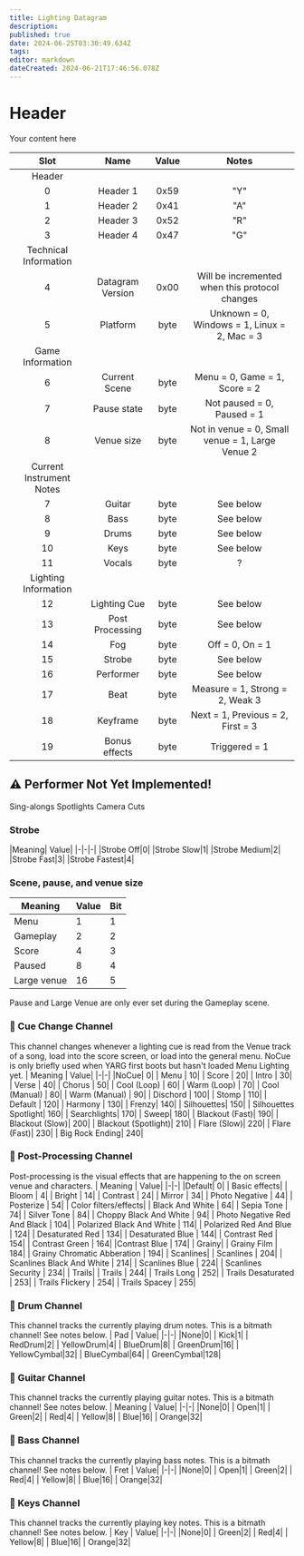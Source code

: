 ```yaml
---
title: Lighting Datagram
description: 
published: true
date: 2024-06-25T03:30:49.634Z
tags: 
editor: markdown
dateCreated: 2024-06-21T17:46:56.078Z
---
```


# Header
Your content here

|Slot|Name|Value|Notes|
|:-:|:-:|:-:|:-:|
|Header||||
|0|Header 1|0x59|"Y"|
|1|Header 2|0x41|"A"|
|2|Header 3|0x52|"R"|
|3|Header 4|0x47|"G"|
| Technical Information||||
|4|Datagram Version|0x00|Will be incremented when this protocol changes|
|5|Platform|byte|Unknown = 0, Windows = 1, Linux = 2, Mac = 3|
|Game Information||||
|6|Current Scene|byte|Menu = 0, Game = 1, Score = 2|
|7|Pause state|byte|Not paused = 0, Paused = 1|
|8|Venue size|byte|Not in venue = 0, Small venue = 1, Large Venue 2|
|Current Instrument Notes||||
|7|Guitar|byte|See below|
|8|Bass|byte|See below|
|9|Drums|byte|See below|
|10|Keys|byte|See below|
|11|Vocals|byte|?|
|Lighting Information||||
|12|Lighting Cue|byte|See below|
|13|Post Processing|byte|See below|
|14|Fog|byte|Off = 0, On = 1|
|15|Strobe|byte|See below|
|16|Performer|byte|See below|
|17|Beat|byte| Measure = 1, Strong = 2, Weak 3|
|18|Keyframe|byte|Next = 1, Previous = 2, First = 3|
|19|Bonus effects|byte| Triggered = 1|

## ⚠️ Performer Not Yet Implemented!
Sing-alongs
Spotlights
Camera Cuts

### Strobe
|Meaning| Value|
|-|-|-|
|Strobe Off|0|
|Strobe Slow|1|
|Strobe Medium|2|
|Strobe Fast|3|
|Strobe Fastest|4|

### Scene, pause, and venue size
|Meaning| Value| Bit|
|-|-|-|
|Menu|1|1|
|Gameplay|2|2|
|Score|4|3|
|Paused|8|4|
|Large venue|16|5|
Pause and Large Venue are only ever set during the Gameplay scene.

### 🐶 Cue Change Channel
This channel changes whenever a lighting cue is read from the Venue track of a song, load into the score screen, or load into the general menu.
NoCue is only briefly used when YARG first boots but hasn't loaded Menu Lighting yet.
| Meaning | Value|
|-|-|
|NoCue| 0|
|           Menu | 10|
|          Score | 20|
|         Intro | 30|
|        Verse | 40|
|       Chorus | 50|
|      Cool (Loop) | 60|
|     Warm (Loop) | 70|
|    Cool (Manual) | 80|
|   Warm (Manual) | 90|
|  Dischord | 100|
| Stomp | 110|
| Default | 120|
| Harmony | 130|
| Frenzy|  140|
| Silhouettes|  150|
| Silhouettes Spotlight| 160|
| Searchlights| 170|
| Sweep|  180|
| Blackout (Fast)|  190|
| Blackout (Slow)|  200|
| Blackout (Spotlight)|  210|
| Flare (Slow)|  220|
| Flare (Fast)|  230|
| Big Rock Ending|  240|

### 🐶 Post-Processing Channel
Post-processing is the visual effects that are happening to the on screen venue and characters.
| Meaning | Value|
|-|-|
|Default| 0|
|             Basic effects|
|           Bloom | 4|
|          Bright | 14|
|         Contrast | 24|
|        Mirror | 34|
|       Photo Negative | 44|
|      Posterize | 54|
|             Color filters/effects|
|           Black And White | 64|
|          Sepia Tone | 74|
|         Silver Tone | 84|
|        Choppy Black And White | 94|
|       Photo Negative Red And Black | 104|
|      Polarized Black And White | 114|
|     Polarized Red And Blue | 124|
|    Desaturated Red | 134|
|   Desaturated Blue | 144|
|  Contrast Red | 154|
| Contrast Green | 164|
|Contrast Blue | 174|
|             Grainy|
|           Grainy Film | 184|
|          Grainy Chromatic Abberation | 194|
|          Scanlines|
|        Scanlines | 204|
|       Scanlines Black And White | 214|
|      Scanlines Blue | 224|
|     Scanlines Security | 234|
|             Trails|
|           Trails | 244|
|          Trails Long | 252|
|         Trails Desaturated | 253|
|        Trails Flickery | 254|
|       Trails Spacey | 255|

### 🦮 Drum Channel
This channel tracks the currently playing drum notes. This is a bitmath channel! See notes below.
| Pad | Value|
|-|-|
|None|0|
|        Kick|1|
|        RedDrum|2|
|       YellowDrum|4|
|      BlueDrum|8|
|     GreenDrum|16|
|        YellowCymbal|32|
|       BlueCymbal|64|
|      GreenCymbal|128|

### 🦮 Guitar Channel
This channel tracks the currently playing guitar notes. This is a bitmath channel! See notes below.
| Meaning | Value|
|-|-|
|None|0|
|   Open|1|
|   Green|2|
|   Red|4|
|  Yellow|8|
| Blue|16|
| Orange|32|

### 🦮 Bass Channel
This channel tracks the currently playing bass notes. This is a bitmath channel! See notes below.
| Fret | Value|
|-|-|
|None|0|
|   Open|1|
|   Green|2|
|   Red|4|
|  Yellow|8|
| Blue|16|
| Orange|32|

### 🦮 Keys Channel
This channel tracks the currently playing key notes. This is a bitmath channel! See notes below.
| Key | Value|
|-|-|
|None|0|
|   Green|2|
|   Red|4|
|  Yellow|8|
| Blue|16|
| Orange|32|